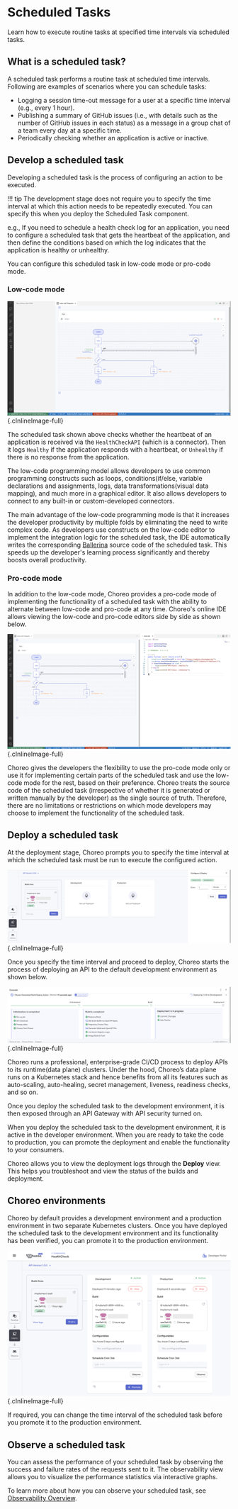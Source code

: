 # Scheduled Tasks

Learn how to execute routine tasks at specified time intervals via scheduled tasks.

## What is a scheduled task?

A scheduled task performs a routine task at scheduled time intervals. Following are examples of scenarios where you can schedule tasks:

- Logging a session time-out message for a user at a specific time interval (e.g., every 1 hour).
- Publishing a summary of GitHub issues (i.e., with details such as the number of GitHub issues in each status) as a message in a group chat of a team every day at a specific time.
- Periodically checking whether an application is active or inactive.

## Develop a scheduled task

Developing a scheduled task is the process of configuring an action to be executed.

!!! tip
The development stage does not require you to specify the time interval at which this action needs to be repeatedly executed. You can specify this when you deploy the Scheduled Task component.

e.g., If you need to schedule a health check log for an application, you need to configure a scheduled task that gets the heartbeat of the application, and then define the conditions based on which the log indicates that the application is healthy or unhealthy.

You can configure this scheduled task in low-code mode or pro-code mode.

### Low-code mode

![Scheduled task low-code view](assets/img/scheduled-tasks/scheduled-task-low-code.png){.cInlineImage-full}

The scheduled task shown above checks whether the heartbeat of an application is received via the `HealthCheckAPI` (which is a connector). Then it logs `Healthy` if the application responds with a heartbeat, or `Unhealthy` if there is no response from the application.

The low-code programming model allows developers to use common programming constructs such as loops, conditions(if/else, variable declarations and assignments, logs, data transformations(visual data mapping), and much more in a graphical editor. It also allows developers to connect to any built-in or custom-developed connectors.

The main advantage of the low-code programming mode is that it increases the developer productivity by multiple folds by eliminating the need to write complex code. As developers use constructs on the low-code editor to implement the integration logic for the scheduled task, the IDE automatically writes the corresponding [Ballerina](https://ballerina.io) source code of the scheduled task. This speeds up the developer's learning process significantly and thereby boosts overall productivity.


### Pro-code mode

In addition to the low-code mode, Choreo provides a pro-code mode of implementing the functionality of a scheduled task with the ability to alternate between low-code and pro-code at any time. Choreo's online IDE allows viewing the low-code and pro-code editors side by side as shown below.

![Scheduled task pro-code view](assets/img/scheduled-tasks/scheduled-task-pro-code.png){.cInlineImage-full}

Choreo gives the developers the flexibility to use the pro-code mode only or use it for implementing certain parts of the scheduled task and use the low-code mode for the rest, based on their preference. Choreo treats the source code of the scheduled task (irrespective of whether it is generated or written manually by the developer) as the single source of truth. Therefore, there are no limitations or restrictions on which mode developers may choose to implement the functionality of the scheduled task.

## Deploy a scheduled task

At the deployment stage, Choreo prompts you to specify the time interval at which the scheduled task must be run to execute the configured action.

![Specify time interval](assets/img/scheduled-tasks/specify-time-interval.png){.cInlineImage-full}

Once you specify the time interval and proceed to deploy, Choreo starts the process of deploying an API to the default development environment as shown below.

![Deploy scheduled task](assets/img/scheduled-tasks/deploy-scheduled-task.png){.cInlineImage-full}

Choreo runs a professional, enterprise-grade CI/CD process to deploy APIs to its runtime(data plane) clusters. Under the hood, Choreo’s data plane runs on a Kubernetes stack and hence benefits from all its features such as auto-scaling, auto-healing, secret management, liveness, readiness checks, and so on.

Once you deploy the scheduled task to the development environment, it is then exposed through an API Gateway with API security turned on.

When you deploy the scheduled task to the development environment, it is active in the developer environment. When you are ready to take the code to production, you can promote the deployment and enable the functionality to your consumers.

Choreo allows you to view the deployment logs through the **Deploy** view. This helps you troubleshoot and view the status of the builds and deployment.

## Choreo environments

Choreo by default provides a development environment and a production environment in two separate Kubernetes clusters. Once you have deployed the scheduled task to the development environment and its functionality has been verified, you can promote it to the production environment.

![Promote scheduled task](assets/img/scheduled-tasks/promote-scheduled-task-to-production.png){.cInlineImage-full}

If required, you can change the time interval of the scheduled task before you promote it to the production environment.

## Observe a scheduled task

You can assess the performance of your scheduled task by observing the success and failure rates of the requests sent to it. The observability view allows you to visualize the performance statistics via interactive graphs.

To learn more about how you can observe your scheduled task, see [Observability Overview](observability/observability-overview.md).
